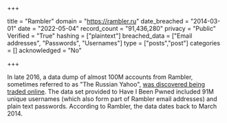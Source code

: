 +++

title = "Rambler"
domain = "https://rambler.ru"
date_breached = "2014-03-01"
date = "2022-05-04"
record_count = "91,436,280"
privacy = "Public"
Verified = "True"
hashing = ["plaintext"]
breached_data = ["Email addresses", "Passwords", "Usernames"]
type = ["posts","post"]
categories = []
acknowledged = "No"


+++


In late 2016, a data dump of almost 100M accounts from Rambler, sometimes referred to as &quot;The Russian Yahoo&quot;, <a href="http://www.zdnet.com/article/russian-portal-email-provider-rambler-hacked-98-million-accounts-leaked/" target="_blank" rel="noopener">was discovered being traded online</a>. The data set provided to Have I Been Pwned included 91M unique usernames (which also form part of Rambler email addresses) and plain text passwords. According to Rambler, the data dates back to March 2014.

